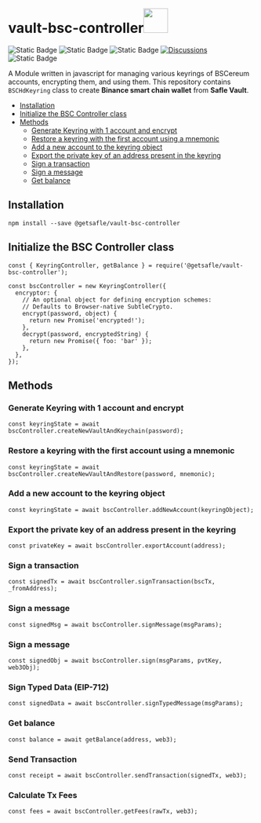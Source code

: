 # vault-bsc-controller<code><a href="https://www.docker.com/" target="_blank"><img height="50" src="https://dex-bin.bnbstatic.com/static/images/logo_BNB_Chain.svg"></a></code>

<img alt="Static Badge" src="https://img.shields.io/badge/version-v1.2.2-blue">  <img alt="Static Badge" src="https://img.shields.io/badge/nvm-v6.0.6-red">  <img alt="Static Badge" src="https://img.shields.io/badge/License-MIT-green">   [![Discussions][discussions-badge]][discussions-link]
 <img alt="Static Badge" src="https://img.shields.io/badge/BSC_controller-documentation-purple">   

A Module written in javascript for managing various keyrings of BSCereum accounts, encrypting them, and using them. This repository contains `BSCHdKeyring` class to create **Binance smart chain wallet** from **Safle Vault**.


- [Installation](#installation)
- [Initialize the BSC Controller class](#initialize-the-bsc-controller-class)
- [Methods](#methods)
  - [Generate Keyring with 1 account and encrypt](#generate-keyring-with-1-account-and-encrypt)
  - [Restore a keyring with the first account using a mnemonic](#restore-a-keyring-with-the-first-account-using-a-mnemonic)
  - [Add a new account to the keyring object](#add-a-new-account-to-the-keyring-object)
  - [Export the private key of an address present in the keyring](#export-the-private-key-of-an-address-present-in-the-keyring)
  - [Sign a transaction](#sign-a-transaction)
  - [Sign a message](#sign-a-message)
  - [Get balance](#get-balance)



## Installation

`npm install --save @getsafle/vault-bsc-controller`

## Initialize the BSC Controller class

```
const { KeyringController, getBalance } = require('@getsafle/vault-bsc-controller');

const bscController = new KeyringController({
  encryptor: {
    // An optional object for defining encryption schemes:
    // Defaults to Browser-native SubtleCrypto.
    encrypt(password, object) {
      return new Promise('encrypted!');
    },
    decrypt(password, encryptedString) {
      return new Promise({ foo: 'bar' });
    },
  },
});
```

## Methods

### Generate Keyring with 1 account and encrypt

```
const keyringState = await bscController.createNewVaultAndKeychain(password);
```

### Restore a keyring with the first account using a mnemonic

```
const keyringState = await bscController.createNewVaultAndRestore(password, mnemonic);
```

### Add a new account to the keyring object

```
const keyringState = await bscController.addNewAccount(keyringObject);
```

### Export the private key of an address present in the keyring

```
const privateKey = await bscController.exportAccount(address);
```

### Sign a transaction

```
const signedTx = await bscController.signTransaction(bscTx, _fromAddress);
```

### Sign a message

```
const signedMsg = await bscController.signMessage(msgParams);
```

### Sign a message

```
const signedObj = await bscController.sign(msgParams, pvtKey, web3Obj);
```

### Sign Typed Data (EIP-712)

```
const signedData = await bscController.signTypedMessage(msgParams);
```

### Get balance

```
const balance = await getBalance(address, web3);
```

### Send Transaction

```
const receipt = await bscController.sendTransaction(signedTx, web3);
```

### Calculate Tx Fees

```
const fees = await bscController.getFees(rawTx, web3);
```
[discussions-badge]: https://img.shields.io/badge/Code_Quality-passing-rgba
[discussions-link]: https://github.com/getsafle/vault-bsc-controller/actions
